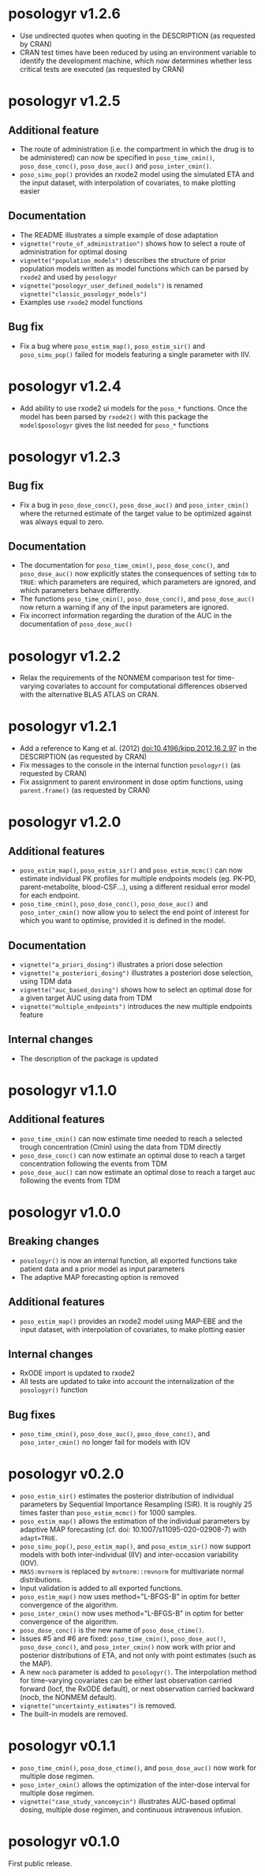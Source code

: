 # posologyr v1.2.6

* Use undirected quotes when quoting in the DESCRIPTION (as requested by CRAN)
* CRAN test times have been reduced by using an environment variable to identify the development machine, which now determines whether less critical tests are executed (as requested by CRAN)

# posologyr v1.2.5

## Additional feature
* The route of administration (i.e. the compartment in which the drug is to be administered) can now be specified in `poso_time_cmin()`, `poso_dose_conc()`, `poso_dose_auc()` and `poso_inter_cmin()`.
* `poso_simu_pop()` provides an rxode2 model using the simulated ETA and the input dataset,
with interpolation of covariates, to make plotting easier

## Documentation
* The README illustrates a simple example of dose adaptation
* `vignette("route_of_administration")` shows how to select a route of administration for optimal dosing
* `vignette("population_models")` describes the structure of prior population models written as model functions which can be parsed by `rxode2` and used by `posologyr`
* `vignette("posologyr_user_defined_models")` is renamed `vignette("classic_posologyr_models")`
* Examples use `rxode2` model functions

## Bug fix
* Fix a bug where `poso_estim_map()`, `poso_estim_sir()` and `poso_simu_pop()` failed for models featuring a single parameter with IIV.

# posologyr v1.2.4

* Add ability to use rxode2 ui models for the `poso_*` functions.  Once the model has been parsed by `rxode2()` with this package the `model$posologyr` gives the list needed for `poso_*` functions

# posologyr v1.2.3

## Bug fix
* Fix a bug in `poso_dose_conc()`, `poso_dose_auc()` and `poso_inter_cmin()` where the returned estimate of the target value to be optimized against was always equal to zero.

## Documentation
* The documentation for `poso_time_cmin()`, `poso_dose_conc()`, and `poso_dose_auc()` now explicitly states the consequences of setting `tdm` to `TRUE`: which parameters are required, which parameters are ignored, and which parameters behave differently.
* The functions `poso_time_cmin()`, `poso_dose_conc()`, and `poso_dose_auc()` now return a warning if any of the input parameters are ignored.
* Fix incorrect information regarding the duration of the AUC in the documentation of `poso_dose_auc()`

# posologyr v1.2.2
* Relax the requirements of the NONMEM comparison test for time-varying covariates to account for computational differences observed with the alternative BLAS ATLAS on CRAN.

# posologyr v1.2.1
* Add a reference to Kang et al. (2012) <doi:10.4196/kjpp.2012.16.2.97> in the DESCRIPTION (as requested by CRAN)
* Fix messages to the console in the internal function `posologyr()` (as requested by CRAN)
* Fix assignment to parent environment in dose optim functions, using `parent.frame()` (as requested by CRAN)

# posologyr v1.2.0

## Additional features
* `poso_estim_map()`, `poso_estim_sir()` and `poso_estim_mcmc()` can now estimate individual PK profiles for multiple endpoints models (eg. PK-PD, parent-metabolite, blood-CSF...), using a different residual error model for each endpoint.
* `poso_time_cmin()`, `poso_dose_conc()`, `poso_dose_auc()` and `poso_inter_cmin()` now allow you to select the end point of interest for which you want to optimise, provided it is defined in the model.

## Documentation
* `vignette("a_priori_dosing")` illustrates a priori dose selection
* `vignette("a_posteriori_dosing")` illustrates a posteriori dose selection, using TDM data
* `vignette("auc_based_dosing")` shows how to select an optimal dose for a given target AUC using data from TDM
* `vignette("multiple_endpoints")` introduces the new multiple endpoints feature

## Internal changes
* The description of the package is updated

# posologyr v1.1.0

## Additional features
* `poso_time_cmin()` can now estimate time needed to reach a selected trough
concentration (Cmin) using the data from TDM directly
* `poso_dose_conc()` can now estimate an optimal dose to reach a target
concentration following the events from TDM
* `poso_dose_auc()` can now estimate an optimal dose to reach a target auc
following the events from TDM

# posologyr v1.0.0

## Breaking changes
* `posologyr()` is now an internal function, all exported functions take
patient data and a prior model as input parameters
* The adaptive MAP forecasting option is removed

## Additional features
* `poso_estim_map()` provides an rxode2 model using MAP-EBE and the input dataset,
with interpolation of covariates, to make plotting easier

## Internal changes
* RxODE import is updated to rxode2
* All tests are updated to take into account the internalization of the
`posologyr()` function

## Bug fixes
* `poso_time_cmin()`, `poso_dose_auc()`, `poso_dose_conc()`, and
`poso_inter_cmin()` no longer fail for models with IOV

# posologyr v0.2.0

* `poso_estim_sir()` estimates the posterior distribution of individual
parameters by Sequential Importance Resampling (SIR). It is roughly 25 times
faster than `poso_estim_mcmc()` for 1000 samples.
* `poso_estim_map()` allows the estimation of the individual parameters by
adaptive MAP forecasting (cf. doi: 10.1007/s11095-020-02908-7) with
`adapt=TRUE`.
* `poso_simu_pop()`, `poso_estim_map()`, and `poso_estim_sir()` now support
models with both inter-individual (IIV) and inter-occasion variability (IOV).
* `MASS:mvrnorm` is replaced by `mvtnorm::rmvnorm` for multivariate normal
distributions.
* Input validation is added to all exported functions.
* `poso_estim_map()` now uses method="L-BFGS-B" in optim for better convergence
of the algorithm.
* `poso_inter_cmin()` now uses method="L-BFGS-B" in optim for better convergence
of the algorithm.
* `poso_dose_conc()` is the new name of `poso_dose_ctime()`.
* Issues #5 and #6 are fixed: `poso_time_cmin()`, `poso_dose_auc()`,
`poso_dose_conc()`, and `poso_inter_cmin()` now work with prior and posterior
distributions of ETA, and not only with point estimates (such as the MAP).
* A new `nocb` parameter is added to `posologyr()`. The interpolation method for
time-varying covariates can be either last observation carried forward (locf,
the RxODE default), or next observation carried backward (nocb, the NONMEM
default).
* `vignette("uncertainty_estimates")` is removed.
* The built-in models are removed.

# posologyr v0.1.1

* `poso_time_cmin()`, `poso_dose_ctime()`, and `poso_dose_auc()` now work for
multiple dose regimen.
* `poso_inter_cmin()` allows the optimization of the inter-dose interval for
multiple dose regimen.
* `vignette("case_study_vancomycin")` illustrates AUC-based optimal dosing,
multiple dose regimen, and continuous intravenous infusion.

# posologyr v0.1.0

First public release.
